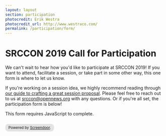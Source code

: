 ```yaml
---
layout: layout
section: participation
photocredit: Erik Westra
photocredit_url: http://www.westraco.com/
permalink: /participation/form/
---
```


# SRCCON 2019 Call for Participation

We can't wait to hear how you'd like to participate at SRCCON 2019! If you want to attend, facilitate a session, or take part in some other way, this one form is where to let us know.

If you're working on a session idea, we highly recommend reading through [our guide to crafting a great session proposal](/sessions/proposal-guide). Please feel free to reach out to us at [srccon@opennews.org](mailto:srccon@opennews.org) with any questions. Or if you're all set, the participation form is below!

<script>window.jQuery || document.write('<script src="//code.jquery.com/jquery-2.2.3.min.js"><\/script>')</script><link href="//d3q1ytufopwvkq.cloudfront.net/1/formrenderer.css" rel="stylesheet" /><script src="//d3q1ytufopwvkq.cloudfront.net/1/formrenderer.js"></script>
<form data-formrenderer>This form requires JavaScript to complete.</form>
<small style='display:inline-block;margin-top:10px;background:rgba(0,0,0,0.1);padding:5px 10px;border-radius:10px;'>Powered by <a href='https://www.dobt.co/screendoor/'>Screendoor</a>.</small>
<script>new FormRenderer({"project_id":"7d1mRw1DKN2eQ3RE", "afterSubmit": "/participation/thanks"});</script> 